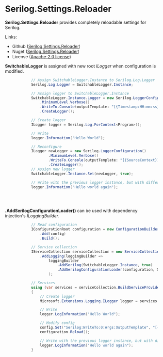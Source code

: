 # Serilog.Settings.Reloader
**Serilog.Settings.Reloader** provides completely reloadable settings for Serilog.

Links:
 * Github ([Serilog.Settings.Reloader](https://github.com/tagcode/serilog-settings-reloader))
 * Nuget ([Serilog.Settings.Reloader](https://www.nuget.org/packages/Serilog.Settings.Reloader))
 * License ([Apache-2.0 license](http://www.apache.org/licenses/LICENSE-2.0))

**SwitchableLogger** is assigned with new root *ILogger* when configuration is modified.
```C#
            // Assign SwitchableLogger.Instance to Serilog.Log.Logger
            Serilog.Log.Logger = SwitchableLogger.Instance;

            // Assign logger to SwitchableLogger.Instance
            SwitchableLogger.Instance.Logger = new Serilog.LoggerConfiguration()
                .MinimumLevel.Verbose()
                .WriteTo.Console(outputTemplate: "[{Timestamp:HH:mm:ss} {Level:u3} {SourceContext}] {Message:lj}{NewLine}{Exception}")
                .CreateLogger();

            // Create logger
            ILogger logger = Serilog.Log.ForContext<Program>();

            // Write
            logger.Information("Hello World");

            // Reconfigure 
            ILogger newLogger = new Serilog.LoggerConfiguration()
                    .MinimumLevel.Verbose()
                    .WriteTo.Console(outputTemplate: "[{SourceContext}] {Message:lj}{NewLine}{Exception}")
                    .CreateLogger();
            // Assign new logger
            SwitchableLogger.Instance.Set(newLogger, true);

            // Write with the previous logger instance, but with different settings
            logger.Information("Hello world again");
```

<br/><br/>

**.AddSerilogConfigurationLoader()** can be used with dependency injection's *ILoggingBuilder*.
```C#
            // Read configuration
            IConfigurationRoot configuration = new ConfigurationBuilder()
                .Add(config)
                .Build();

            // Service collection
            IServiceCollection serviceCollection = new ServiceCollection()
                .AddLogging(loggingBuilder =>
                    loggingBuilder
                        .AddSerilog(SwitchableLogger.Instance, true)
                        .AddSerilogConfigurationLoader(configuration, SwitchableLogger.Instance)
                    );

            // Services
            using (var services = serviceCollection.BuildServiceProvider())
            {
                // Create logger
                Microsoft.Extensions.Logging.ILogger logger = services.GetService<Microsoft.Extensions.Logging.ILogger<Program>>();

                // Write
                logger.LogInformation("Hello World");

                // Modify config
                config.Set("Serilog:WriteTo:0:Args:OutputTemplate", "[{SourceContext}] {Message:lj}{NewLine}{Exception}");
                configuration.Reload();

                // Write with the previous logger instance, but with different settings
                logger.LogInformation("Hello world again");
            }
```